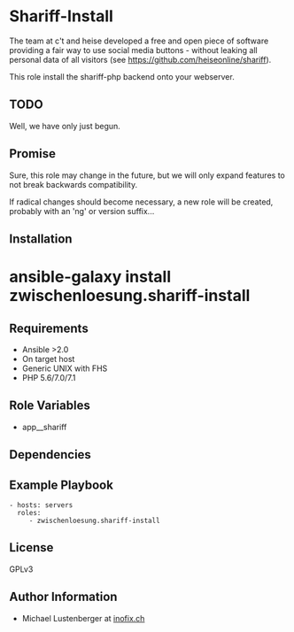 Shariff-Install
===============

The team at c't and heise developed a free and open piece of software providing a fair way to use social media buttons - without leaking all personal data of all visitors (see https://github.com/heiseonline/shariff).

This role install the shariff-php backend onto your webserver.

TODO
----

Well, we have only just begun.

Promise
-------

Sure, this role may change in the future, but we will only expand features to not break backwards compatibility.

If radical changes should become necessary, a new role will be created, probably with an 'ng' or version suffix...

Installation
------------

 # ansible-galaxy install zwischenloesung.shariff-install

Requirements
------------

* Ansible >2.0
* On target host
 * Generic UNIX with FHS
 * PHP 5.6/7.0/7.1

Role Variables
--------------

* app\_\_shariff

Dependencies
------------

Example Playbook
----------------

    - hosts: servers
      roles:
         - zwischenloesung.shariff-install

License
-------

GPLv3

Author Information
------------------

* Michael Lustenberger at [inofix.ch](http://www.inofix.ch)

